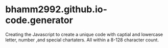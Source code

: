 # bhamm2992.github.io-code.generator

Creating the Javascript to create a unique code with captial and lowercase letter, number ,and special chartaters. All within a 8-128 character count.
